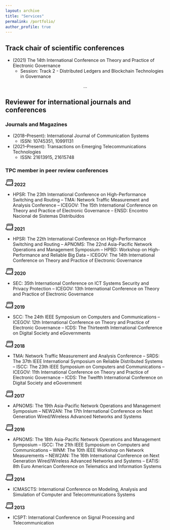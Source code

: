 ```yaml
---
layout: archive
title: "Services"
permalink: /portfolio/
author_profile: true
---
```


## Track chair of scientific conferences
- (2021) The 14th International Conference on Theory and Practice of Electronic Governance
    - Session: Track 2 - Distributed Ledgers and Blockchain Technologies in Governance

<p style="text-align: center;">...</p>

## Reviewer for international journals and conferences
### Journals and Magazines
- (2018–Present): International Journal of Communication Systems
    - ISSN: 10745351, 10991131
- (2021–Present): Transactions on Emerging Telecommunications Technologies
    - ISSN: 21613915, 21615748

### TPC member in peer review conferences
![](/images/calendar24.png) **2022**
- HPSR: The 23th International Conference on High-Performance Switching and Routing
– TMA: Network Traffic Measurement and Analysis Conference
– ICEGOV: The 15th International Conference on Theory and Practice of Electronic Governance
– ENSD: Encontro Nacional de Sistemas Distribuídos

![](/images/calendar24.png) **2021**
- HPSR: The 22th International Conference on High-Performance Switching and Routing
– APNOMS: The 22nd Asia-Pacific Network Operations and Management Symposium
– HPBD: Workshop on High-Performance and Reliable Big Data
– ICEGOV: The 14th International Conference on Theory and Practice of Electronic Governance

![](/images/calendar24.png) **2020**
- SEC: 35th International Conference on ICT Systems Security and Privacy Protection
– ICEGOV: 13th International Conference on Theory and Practice of Electronic Governance

![](/images/calendar24.png) **2019**
- SCC: The 24th IEEE Symposium on Computers and Communications
– ICEGOV: 12th International Conference on Theory and Practice of Electronic Governance
– ICDS: The Thirteenth International Conference on Digital Society and eGovernments

![](/images/calendar24.png) **2018**
- TMA: Network Traffic Measurement and Analysis Conference
– SRDS: The 37th IEEE International Symposium on Reliable Distributed Systems
– ISCC: The 23th IEEE Symposium on Computers and Communications
– ICEGOV: 11th International Conference on Theory and Practice of Electronic Governance
– ICDS: The Twelfth International Conference on Digital Society and eGovernment

![](/images/calendar24.png) **2017**
- APNOMS: The 19th Asia-Pacific Network Operations and Management Symposium
– NEW2AN: The 17th International Conference on Next Generation Wired/Wireless Advanced Networks and Systems

![](/images/calendar24.png) **2016**
- APNOMS: The 18th Asia-Pacific Network Operations and Management Symposium
– ISCC: The 21th IEEE Symposium on Computers and Communications
– WNM: The 10th IEEE Workshop on Network Measurements
– NEW2AN: The 16th International Conference on Next Generation Wired/Wireless Advanced Networks and Systems
– EATIS: 8th Euro American Conference on Telematics and Information Systems

![](/images/calendar24.png) **2014**
- ICMASCTS: International Conference on Modeling, Analysis and Simulation of Computer and Telecommunications Systems

![](/images/calendar24.png) **2013**
- ICSPT: International Conference on Signal Processing and Telecommunication
